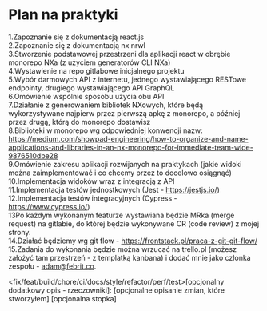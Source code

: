 # Plan na praktyki<br/>
1.Zapoznanie się z dokumentacją react.js<br/>
2.Zapoznanie się z dokumentacją nx nrwl<br/>
3.Stworzenie podstawowej przestrzeni dla aplikacji react w obrębie monorepo NXa (z użyciem generatorów CLI NXa)<br/>
4.Wystawienie na repo gitlabowe inicjalnego projektu<br/>
5.Wybór darmowych API z internetu, jednego wystawiającego RESTowe endpointy, drugiego wystawiającego API GraphQL<br/>
6.Omówienie wspólnie sposobu użycia obu API<br/>
7.Działanie z generowaniem bibliotek NXowych, które będą wykorzystywane najpierw przez pierwszą apkę z monorepo, a później przez drugą, którą do monorepo dostawisz<br/>
8.Biblioteki w monorepo wg odpowiedniej konwencji nazw: https://medium.com/showpad-engineering/how-to-organize-and-name-applications-and-libraries-in-an-nx-monorepo-for-immediate-team-wide-9876510dbe28<br/>
9.Omówienie zakresu aplikacji rozwijanych na praktykach (jakie widoki można zaimplementować i co chcemy przez to docelowo osiągnąć)<br/>
10.Implementacja widoków wraz z integracją z API<br/>
11.Implementacja testów jednostkowych (Jest - https://jestjs.io/)<br/>
12.Implementacja testów integracyjnych (Cypress - https://www.cypress.io/)<br/>
13Po każdym wykonanym featurze wystawiana będzie MRka (merge request) na gitlabie, do której będzie wykonywane CR (code review) z mojej strony.<br/>
14.Działać będziemy wg git flow - https://frontstack.pl/praca-z-git-git-flow/<br/>
15.Zadania do wykonania będzie można wrzucać na trello.pl (możesz założyć tam przestrzeń - z templatką kanbana) i dodać mnie jako członka zespołu -  adam@febrit.co. <br/>

<fix/feat/build/chore/ci/docs/style/refactor/perf/test>[opcjonalny dodatkowy opis - rzeczowniki]: <opis bezokolicznikowo>
[opcjonalne opisanie zmian, które stworzyłem]
[opcjonalna stopka]
